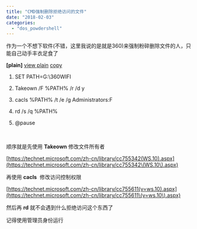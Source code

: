```yaml
---
title: "CMD强制删除拒绝访问的文件"
date: "2018-02-03"
categories: 
  - "dos_powdershell"
---
```


作为一个不想下软件(不错，这里我说的是就是360)来强制粉碎删除文件的人，只能自己动手丰衣足食了

**\[plain\]** [view plain](http://blog.csdn.net/victantemp/article/details/47439457# "view plain") [copy](http://blog.csdn.net/victantemp/article/details/47439457# "copy")

1. SET PATH=G:\\360WIFI

3. Takeown /F %PATH% /r /d y

5. cacls %PATH% /t /e /g Administrators:F

7. rd /s /q %PATH%

9. @pause

 

顺序就是先使用 **Takeown** 修改文件所有者

[https://technet.microsoft.com/zh-cn/library/cc755342(WS.10).aspx](https://technet.microsoft.com/zh-cn/library/cc755342\(WS.10\).aspx)

再使用 **cacls**  修改访问控制权限

[https://technet.microsoft.com/zh-cn/library/cc755611(v=ws.10).aspx](https://technet.microsoft.com/zh-cn/library/cc755611\(v=ws.10\).aspx)

然后再 **rd** 就不会遇到什么拒绝访问这个东西了

记得使用管理员身份运行
